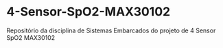 # 4-Sensor-SpO2-MAX30102
Repositório da disciplina de Sistemas Embarcados do projeto de 4 Sensor SpO2 MAX30102
